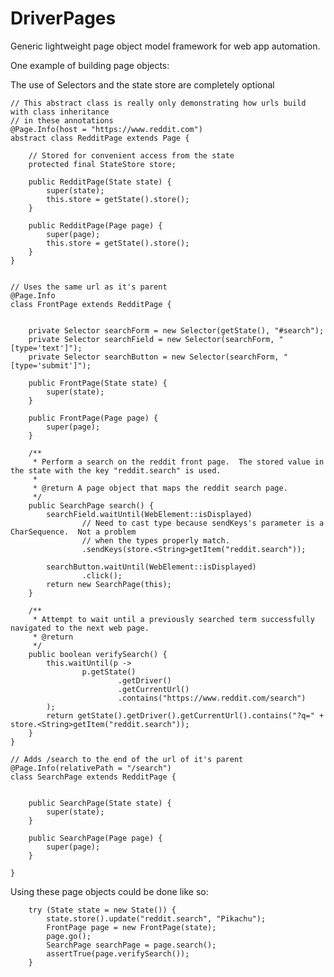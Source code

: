 # DriverPages

Generic lightweight page object model framework for web app automation.  

One example of building page objects:

The use of Selectors and the state store are completely optional

    // This abstract class is really only demonstrating how urls build with class inheritance
    // in these annotations
    @Page.Info(host = "https://www.reddit.com")
    abstract class RedditPage extends Page {

        // Stored for convenient access from the state
        protected final StateStore store;

        public RedditPage(State state) {
            super(state);
            this.store = getState().store();
        }

        public RedditPage(Page page) {
            super(page);
            this.store = getState().store();
        }
    }


    // Uses the same url as it's parent
    @Page.Info
    class FrontPage extends RedditPage {


        private Selector searchForm = new Selector(getState(), "#search");
        private Selector searchField = new Selector(searchForm, "[type='text']");
        private Selector searchButton = new Selector(searchForm, "[type='submit']");

        public FrontPage(State state) {
            super(state);
        }

        public FrontPage(Page page) {
            super(page);
        }

        /**
         * Perform a search on the reddit front page.  The stored value in the state with the key "reddit.search" is used.
         * 
         * @return A page object that maps the reddit search page.
         */
        public SearchPage search() {
            searchField.waitUntil(WebElement::isDisplayed)
                    // Need to cast type because sendKeys's parameter is a CharSequence.  Not a problem
                    // when the types properly match.
                    .sendKeys(store.<String>getItem("reddit.search")); 

            searchButton.waitUntil(WebElement::isDisplayed)
                    .click();
            return new SearchPage(this);
        }

        /**
         * Attempt to wait until a previously searched term successfully navigated to the next web page.
         * @return
         */
        public boolean verifySearch() {
            this.waitUntil(p ->
                    p.getState()
                            .getDriver()
                            .getCurrentUrl()
                            .contains("https://www.reddit.com/search")
            );
            return getState().getDriver().getCurrentUrl().contains("?q=" + store.<String>getItem("reddit.search"));
        }
    } 

    // Adds /search to the end of the url of it's parent
    @Page.Info(relativePath = "/search")
    class SearchPage extends RedditPage {
    

        public SearchPage(State state) {
            super(state);
        }

        public SearchPage(Page page) {
            super(page);
        }

    }
 

Using these page objects could be done like so:

        try (State state = new State()) {
            state.store().update("reddit.search", "Pikachu");
            FrontPage page = new FrontPage(state);
            page.go();
            SearchPage searchPage = page.search();
            assertTrue(page.verifySearch());
        }
